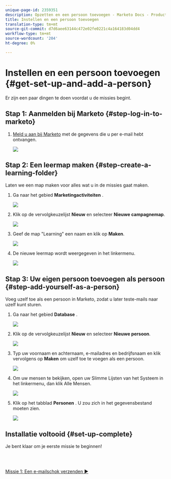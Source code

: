 ```yaml
---
unique-page-id: 2359351
description: Opzetten en een persoon toevoegen - Marketo Docs - Productdocumentatie
title: Instellen en een persoon toevoegen
translation-type: tm+mt
source-git-commit: d7d6aee63144c472e02fe0221c4a164183d04dd4
workflow-type: tm+mt
source-wordcount: '204'
ht-degree: 0%

---
```



# Instellen en een persoon toevoegen {#get-set-up-and-add-a-person}

Er zijn een paar dingen te doen voordat u de missies begint.

## Stap 1: Aanmelden bij Marketo {#step-log-in-to-marketo}

1. [Meld u aan bij Marketo](https://app.marketo.com) met de gegevens die u per e-mail hebt ontvangen.

   ![](assets/one.png)

## Stap 2: Een leermap maken {#step-create-a-learning-folder}

Laten we een map maken voor alles wat u in de missies gaat maken.

1. Ga naar het gebied **Marketingactiviteiten** .

   ![](assets/two.png)

1. Klik op de vervolgkeuzelijst **Nieuw** en selecteer **Nieuwe campagnemap**.

   ![](assets/image2014-9-24-10-3a53-3a38.png)

1. Geef de map &quot;Learning&quot; een naam en klik op **Maken**.

   ![](assets/image2014-9-24-10-3a53-3a55.png)

1. De nieuwe leermap wordt weergegeven in het linkermenu.

   ![](assets/image2014-9-24-10-3a54-3a9.png)

## Stap 3: Uw eigen persoon toevoegen als persoon {#step-add-yourself-as-a-person}

Voeg uzelf toe als een persoon in Marketo, zodat u later teste-mails naar uzelf kunt sturen.

1. Ga naar het gebied **Database** .

   ![](assets/db.png)

1. Klik op de vervolgkeuzelijst **Nieuw** en selecteer **Nieuwe persoon**.

   ![](assets/seven.png)

1. Typ uw voornaam en achternaam, e-mailadres en bedrijfsnaam en klik vervolgens op **Maken** om uzelf toe te voegen als een persoon.

   ![](assets/eight.png)

1. Om uw mensen te bekijken, open uw Slimme Lijsten van het Systeem in het linkermenu, dan klik Alle Mensen.

   ![](assets/nine.png)

1. Klik op het tabblad **Personen** . U zou zich in het gegevensbestand moeten zien.

   ![](assets/ten.png)

## Installatie voltooid {#set-up-complete}

Je bent klaar om je eerste missie te beginnen!

<br> 

[Missie 1: Een e-mailschok verzenden ►](/help/marketo/getting-started/quick-wins/send-an-email.md)
